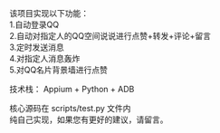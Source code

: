 该项目实现以下功能：  
1.自动登录QQ  
2.自动对指定人的QQ空间说说进行点赞+转发+评论+留言  
3.定时发送消息  
4.对指定人消息轰炸  
5.对QQ名片背景墙进行点赞  

技术栈：
Appium + Python + ADB 

核心源码在 scripts/test.py 文件内  
纯自己实现，如果您有更好的建议，请留言。
